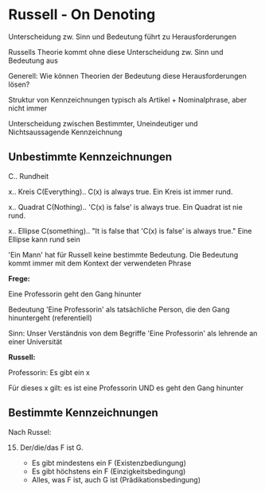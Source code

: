 # Russell - On Denoting

Unterscheidung zw. Sinn und Bedeutung führt zu Herausforderungen

Russells Theorie kommt ohne diese Unterscheidung zw. Sinn und Bedeutung aus

Generell: Wie können Theorien der Bedeutung diese Herausforderungen lösen?

Struktur von Kennzeichnungen typisch als Artikel + Nominalphrase, aber nicht immer

Unterscheidung zwischen Bestimmter, Uneindeutiger und Nichtsaussagende Kennzeichnung


## Unbestimmte Kennzeichnungen

C.. Rundheit

x.. Kreis
C(Everything).. C(x) is always true. Ein Kreis ist immer rund.

x.. Quadrat
C(Nothing).. 'C(x) is false' is always true. Ein Quadrat ist nie rund.

x.. Ellipse
C(something).. "It is false that 'C(x) is false' is always true." Eine Ellipse kann rund sein


'Ein Mann' hat für Russell keine bestimmte Bedeutung. Die Bedeutung kommt immer mit dem Kontext der verwendeten Phrase


**Frege:**

Eine Professorin geht den Gang hinunter

Bedeutung 'Eine Professorin' als tatsächliche Person, die den Gang hinuntergeht (referentiell)

Sinn: Unser Verständnis von dem Begriffe 'Eine Professorin' als lehrende an einer Universität

**Russell:**

Professorin: Es gibt ein x

Für dieses x gilt: es ist eine Professorin UND es geht den Gang hinunter

## Bestimmte Kennzeichnungen

Nach Russel:

15. Der/die/das F ist G.

    * Es gibt mindestens ein F (Existenzbediungung)
    * Es gibt höchstens ein F (Einzigkeitsbedingung)
    * Alles, was F ist, auch G ist (Prädikationsbedingung)
